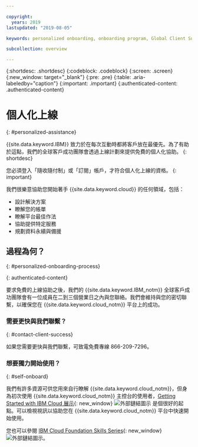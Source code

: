 ```yaml
---

copyright:
  years: 2019
lastupdated: "2019-08-05"

keywords: personalized onboarding, onboarding program, Global Client Succes, getting started, how to, get help, new user, first time, personal, dedicated assistance, cloud onboarding, account setup

subcollection: overview

---
```


{:shortdesc: .shortdesc}
{:codeblock: .codeblock}
{:screen: .screen}
{:new_window: target="_blank"}
{:pre: .pre}
{:table: .aria-labeledby="caption"}
{:important: .important}
{:authenticated-content: .authenticated-content}


# 個人化上線
{: #personalized-assistance}

{{site.data.keyword.IBM}} 致力於在每次互動時都將客戶放在最優先。為了有助於這點，我們的全球客戶成功團隊會透過上線計劃來提供免費的個人化協助。
{: shortdesc}

您必須登入「隨收隨付制」或「訂閱」帳戶，才符合個人化上線的資格。
{: important}

我們很樂意協助您開始著手 {{site.data.keyword.cloud}} 的任何領域，包括： 
* 設計解決方案
* 瞭解您的帳單
* 瞭解平台最佳作法
* 協助提供特定服務
* 規劃資料永續與備援

## 過程為何？
{: #personalized-onboarding-process}

<div class="onboarding-ub">
  <div class="ub-widget" style="display: flex;">
    <div ub-in-page="5cbe76490f72eb04484f31e8"></div>
  </div>
</div>
{: authenticated-content}

要求免費的上線協助之後，我們的 {{site.data.keyword.IBM_notm}} 全球客戶成功團隊會有一位成員在二到三個營業日之內與您聯絡。我們會維持與您的密切聯繫，以確保您在 {{site.data.keyword.cloud_notm}} 平台上的成功。

### 需要更快與我們聯繫？
{: #contact-client-success}

如果您需要更快與我們聯繫，可致電免費專線 866-209-7296。

### 想要獨力開始使用？
{: #self-onboard}

我們有許多資源可供您用來自行瞭解 {{site.data.keyword.cloud_notm}}，但身為初次使用 {{site.data.keyword.cloud_notm}} 主控台的使用者，[Getting Started with IBM Cloud 展示](https://gotostage.com/channel/onboard){: new_window} ![外部鏈結圖示](../icons/launch-glyph.svg "外部鏈結圖示") 是個很好的起點。可以檢視視訊以協助您在 {{site.data.keyword.cloud_notm}} 平台中快速開始使用。 

您也可以參閱 [IBM Cloud Foundation Skills Series](https://www.youtube.com/playlist?list=PLmesOgYt3nKCfsXqx-A5k1bP7t146U4rz){: new_window} ![外部鏈結圖示](../icons/launch-glyph.svg "外部鏈結圖示")。
